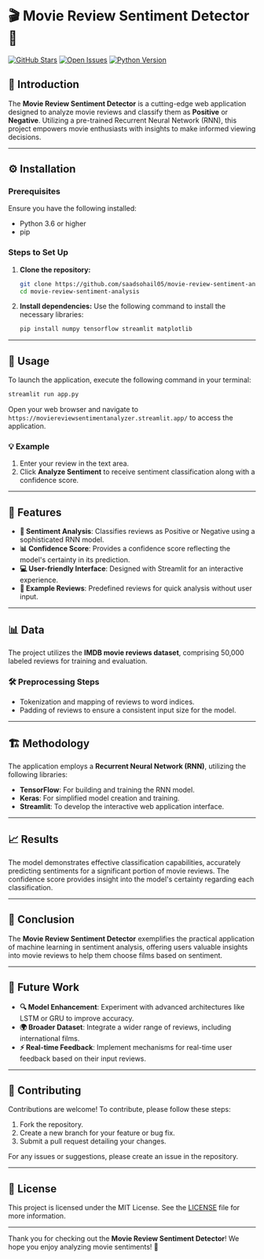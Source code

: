 
# 🎬 Movie Review Sentiment Detector 🍿

[![GitHub Stars](https://img.shields.io/github/stars/yourusername/movie-review-sentiment-detector?style=social)](https://github.com/yourusername/movie-review-sentiment-detector)
[![Open Issues](https://img.shields.io/github/issues/yourusername/movie-review-sentiment-detector.svg)](https://github.com/yourusername/movie-review-sentiment-detector/issues)
[![Python Version](https://img.shields.io/badge/python-3.6%2B-blue)](https://www.python.org/)

## 📖 Introduction
The **Movie Review Sentiment Detector** is a cutting-edge web application designed to analyze movie reviews and classify them as **Positive** or **Negative**. Utilizing a pre-trained Recurrent Neural Network (RNN), this project empowers movie enthusiasts with insights to make informed viewing decisions.

---

## ⚙️ Installation
### Prerequisites
Ensure you have the following installed:
- Python 3.6 or higher
- pip

### Steps to Set Up
1. **Clone the repository:**
   ```bash
   git clone https://github.com/saadsohail05/movie-review-sentiment-analysis.git
   cd movie-review-sentiment-analysis
   ```

2. **Install dependencies:**
   Use the following command to install the necessary libraries:
   ```bash
   pip install numpy tensorflow streamlit matplotlib
   ```

---

## 🚀 Usage
To launch the application, execute the following command in your terminal:
```bash
streamlit run app.py
```
Open your web browser and navigate to `https://moviereviewsentimentanalyzer.streamlit.app/` to access the application.

### 💡 Example
1. Enter your review in the text area.
2. Click **Analyze Sentiment** to receive sentiment classification along with a confidence score.

---

## 🌈 Features
- **🌟 Sentiment Analysis**: Classifies reviews as Positive or Negative using a sophisticated RNN model.
- **📊 Confidence Score**: Provides a confidence score reflecting the model's certainty in its prediction.
- **💻 User-friendly Interface**: Designed with Streamlit for an interactive experience.
- **📝 Example Reviews**: Predefined reviews for quick analysis without user input.

---

## 📊 Data
The project utilizes the **IMDB movie reviews dataset**, comprising 50,000 labeled reviews for training and evaluation.

### 🛠️ Preprocessing Steps
- Tokenization and mapping of reviews to word indices.
- Padding of reviews to ensure a consistent input size for the model.

---

## 🏗️ Methodology
The application employs a **Recurrent Neural Network (RNN)**, utilizing the following libraries:
- **TensorFlow**: For building and training the RNN model.
- **Keras**: For simplified model creation and training.
- **Streamlit**: To develop the interactive web application interface.

---

## 📈 Results
The model demonstrates effective classification capabilities, accurately predicting sentiments for a significant portion of movie reviews. The confidence score provides insight into the model's certainty regarding each classification.

---

## 🎯 Conclusion
The **Movie Review Sentiment Detector** exemplifies the practical application of machine learning in sentiment analysis, offering users valuable insights into movie reviews to help them choose films based on sentiment.

---

## 🚀 Future Work
- **🔍 Model Enhancement**: Experiment with advanced architectures like LSTM or GRU to improve accuracy.
- **🌍 Broader Dataset**: Integrate a wider range of reviews, including international films.
- **⚡ Real-time Feedback**: Implement mechanisms for real-time user feedback based on their input reviews.

---

## 🤝 Contributing
Contributions are welcome! To contribute, please follow these steps:
1. Fork the repository.
2. Create a new branch for your feature or bug fix.
3. Submit a pull request detailing your changes.

For any issues or suggestions, please create an issue in the repository.

---

## 📜 License
This project is licensed under the MIT License. See the [LICENSE](LICENSE) file for more information.

---

Thank you for checking out the **Movie Review Sentiment Detector**! We hope you enjoy analyzing movie sentiments! 🌟